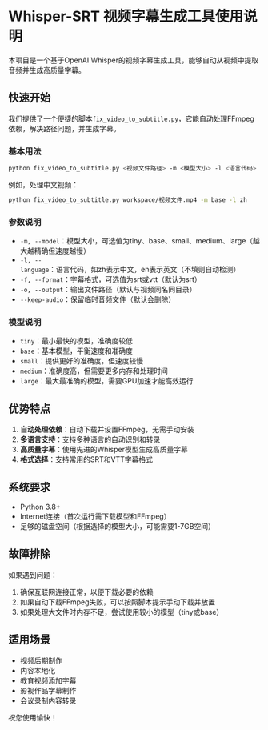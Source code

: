 # Whisper-SRT 视频字幕生成工具使用说明

本项目是一个基于OpenAI Whisper的视频字幕生成工具，能够自动从视频中提取音频并生成高质量字幕。

## 快速开始

我们提供了一个便捷的脚本`fix_video_to_subtitle.py`，它能自动处理FFmpeg依赖，解决路径问题，并生成字幕。

### 基本用法

```bash
python fix_video_to_subtitle.py <视频文件路径> -m <模型大小> -l <语言代码>
```

例如，处理中文视频：
```bash
python fix_video_to_subtitle.py workspace/视频文件.mp4 -m base -l zh
```

### 参数说明

- `-m, --model`：模型大小，可选值为tiny、base、small、medium、large（越大越精确但速度越慢）
- `-l, --language`：语言代码，如zh表示中文，en表示英文（不填则自动检测）
- `-f, --format`：字幕格式，可选值为srt或vtt（默认为srt）
- `-o, --output`：输出文件路径（默认与视频同名同目录）
- `--keep-audio`：保留临时音频文件（默认会删除）

### 模型说明

- `tiny`：最小最快的模型，准确度较低
- `base`：基本模型，平衡速度和准确度
- `small`：提供更好的准确度，但速度较慢
- `medium`：准确度高，但需要更多内存和处理时间
- `large`：最大最准确的模型，需要GPU加速才能高效运行

## 优势特点

1. **自动处理依赖**：自动下载并设置FFmpeg，无需手动安装
2. **多语言支持**：支持多种语言的自动识别和转录
3. **高质量字幕**：使用先进的Whisper模型生成高质量字幕
4. **格式选择**：支持常用的SRT和VTT字幕格式

## 系统要求

- Python 3.8+
- Internet连接（首次运行需下载模型和FFmpeg）
- 足够的磁盘空间（根据选择的模型大小，可能需要1-7GB空间）

## 故障排除

如果遇到问题：

1. 确保互联网连接正常，以便下载必要的依赖
2. 如果自动下载FFmpeg失败，可以按照脚本提示手动下载并放置
3. 如果处理大文件时内存不足，尝试使用较小的模型（tiny或base）

## 适用场景

- 视频后期制作
- 内容本地化
- 教育视频添加字幕
- 影视作品字幕制作
- 会议录制内容转录

祝您使用愉快！ 